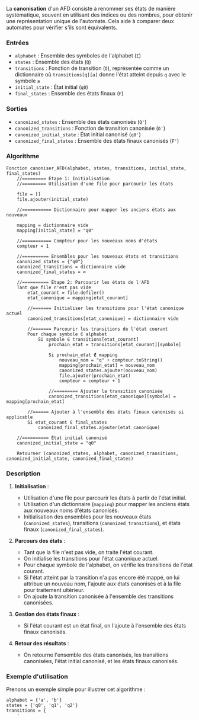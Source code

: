 La **canonisation** d'un AFD consiste à renommer ses états de manière systématique, souvent en utilisant des indices ou des nombres, pour obtenir une représentation unique de l'automate. Cela aide à comparer deux automates pour vérifier s'ils sont équivalents.

### Entrées
- `alphabet` : Ensemble des symboles de l'alphabet (`Σ`)
- `states` : Ensemble des états (`Q`)
- `transitions` : Fonction de transition (`δ`), représentée comme un dictionnaire où `transitions[q][a]` donne l'état atteint depuis `q` avec le symbole `a`
- `initial_state` : État initial (`q0`)
- `final_states` : Ensemble des états finaux (`F`)

### Sorties
- `canonized_states` : Ensemble des états canonisés (`Q'`)
- `canonized_transitions` : Fonction de transition canonisée (`δ'`)
- `canonized_initial_state` : État initial canonisé (`q0'`)
- `canonized_final_states` : Ensemble des états finaux canonisés (`F'`)

### Algorithme

```pseudo
Fonction canoniser_AFD(alphabet, states, transitions, initial_state, final_states)
    //========= Étape 1: Initialisation
    //========= Utilisation d'une file pour parcourir les états

    file = []
    file.ajouter(initial_state)
    
    //=========== Dictionnaire pour mapper les anciens états aux nouveaux

    mapping = dictionnaire vide
    mapping[initial_state] = "q0"
    
    //=========== Compteur pour les nouveaux noms d'états
    compteur = 1
    
    //========== Ensembles pour les nouveaux états et transitions
    canonized_states = {"q0"}
    canonized_transitions = dictionnaire vide
    canonized_final_states = ∅
    
    //========== Étape 2: Parcourir les états de l'AFD
    Tant que file n'est pas vide
        etat_courant = file.defiler()
        etat_canonique = mapping[etat_courant]
        
        //======= Initialiser les transitions pour l'état canonique actuel
        canonized_transitions[etat_canonique] = dictionnaire vide
        
        //======= Parcourir les transitions de l'état courant
        Pour chaque symbole ∈ alphabet
            Si symbole ∈ transitions[etat_courant]
                prochain_etat = transitions[etat_courant][symbole]
                
                Si prochain_etat ∉ mapping
                    nouveau_nom = "q" + compteur.toString()
                    mapping[prochain_etat] = nouveau_nom
                    canonized_states.ajouter(nouveau_nom)
                    file.ajouter(prochain_etat)
                    compteur = compteur + 1
                
                //========= Ajouter la transition canonisée
                canonized_transitions[etat_canonique][symbole] = mapping[prochain_etat]
        
        //====== Ajouter à l'ensemble des états finaux canonisés si applicable
        Si etat_courant ∈ final_states
            canonized_final_states.ajouter(etat_canonique)
    
    //========== État initial canonisé
    canonized_initial_state = "q0"
    
    Retourner (canonized_states, alphabet, canonized_transitions, canonized_initial_state, canonized_final_states)
```

### Description

1. **Initialisation** :
   - Utilisation d'une file pour parcourir les états à partir de l'état initial.
   - Utilisation d'un dictionnaire (`mapping`) pour mapper les anciens états aux nouveaux noms d'états canonisés.
   - Initialisation des ensembles pour les nouveaux états (`canonized_states`), transitions (`canonized_transitions`), et états finaux (`canonized_final_states`).

2. **Parcours des états** :
   - Tant que la file n'est pas vide, on traite l'état courant.
   - On initialise les transitions pour l'état canonique actuel.
   - Pour chaque symbole de l'alphabet, on vérifie les transitions de l'état courant.
   - Si l'état atteint par la transition n'a pas encore été mappé, on lui attribue un nouveau nom, l'ajoute aux états canonisés et à la file pour traitement ultérieur.
   - On ajoute la transition canonisée à l'ensemble des transitions canonisées.

3. **Gestion des états finaux** :
   - Si l'état courant est un état final, on l'ajoute à l'ensemble des états finaux canonisés.

4. **Retour des résultats** :
   - On retourne l'ensemble des états canonisés, les transitions canonisées, l'état initial canonisé, et les états finaux canonisés.

### Exemple d'utilisation

Prenons un exemple simple pour illustrer cet algorithme :

```pseudo
alphabet = {'a', 'b'}
states = {'q0', 'q1', 'q2'}
transitions = {
    '